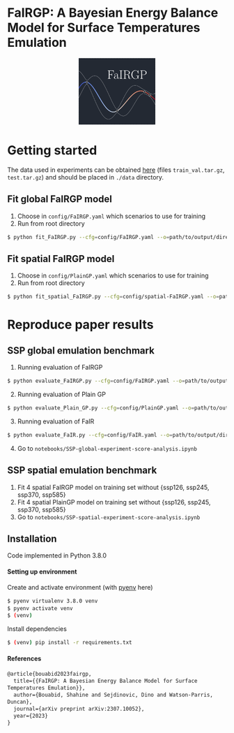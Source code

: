 # FaIRGP: A Bayesian Energy Balance Model for Surface Temperatures Emulation


<p align="center">
  <img width="35%" src="docs/img/fairgp-logo.png"/>
</p>


# Getting started

The data used in experiments can be obtained [here](https://zenodo.org/record/7064308) (files `train_val.tar.gz`, `test.tar.gz`) and should be placed in `./data` directory.


## Fit global FaIRGP model
1. Choose in `config/FaIRGP.yaml` which scenarios to use for training
2. Run from root directory
```bash
$ python fit_FaIRGP.py --cfg=config/FaIRGP.yaml --o=path/to/output/directory
```

## Fit spatial FaIRGP model
1. Choose in `config/PlainGP.yaml` which scenarios to use for training
2. Run from root directory
```bash
$ python fit_spatial_FaIRGP.py --cfg=config/spatial-FaIRGP.yaml --o=path/to/output/directory
```


# Reproduce paper results

## SSP global emulation benchmark

1. Running evaluation of FaIRGP
```bash
$ python evaluate_FaIRGP.py --cfg=config/FaIRGP.yaml --o=path/to/output/directory
```

2. Running evaluation of Plain GP
```bash
$ python evaluate_Plain_GP.py --cfg=config/PlainGP.yaml --o=path/to/output/directory
```

3. Running evaluation of FaIR
```bash
$ python evaluate_FaIR.py --cfg=config/FaIR.yaml --o=path/to/output/directory
```

4. Go to `notebooks/SSP-global-experiment-score-analysis.ipynb`


## SSP spatial emulation benchmark

1. Fit 4 spatial FaIRGP model on training set without {ssp126, ssp245, ssp370, ssp585}
2. Fit 4 spatial PlainGP model on training set without {ssp126, ssp245, ssp370, ssp585}
3. Go to `notebooks/SSP-spatial-experiment-score-analysis.ipynb`





## Installation

Code implemented in Python 3.8.0

#### Setting up environment

Create and activate environment (with [pyenv](https://www.devopsroles.com/install-pyenv/) here)
```bash
$ pyenv virtualenv 3.8.0 venv
$ pyenv activate venv
$ (venv)
```

Install dependencies
```bash
$ (venv) pip install -r requirements.txt
```

#### References
```
@article{bouabid2023fairgp,
  title={{FaIRGP: A Bayesian Energy Balance Model for Surface Temperatures Emulation}},
  author={Bouabid, Shahine and Sejdinovic, Dino and Watson-Parris, Duncan},
  journal={arXiv preprint arXiv:2307.10052},
  year={2023}
}
```
